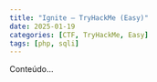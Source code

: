 ```yaml
---
title: "Ignite — TryHackMe (Easy)"
date: 2025-01-19
categories: [CTF, TryHackMe, Easy]
tags: [php, sqli]
---
```

Conteúdo...
